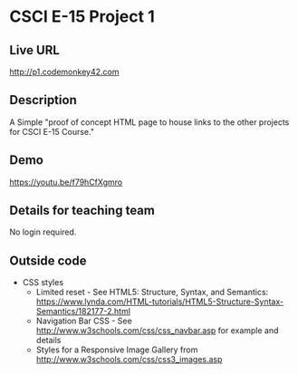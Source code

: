 # CSCI E-15 Project 1

## Live URL
<http://p1.codemonkey42.com>

## Description
A Simple "proof of concept HTML page to house links to the other projects for CSCI E-15 Course."

## Demo
<https://youtu.be/f79hCfXgmro>

## Details for teaching team
No login required.

## Outside code
* CSS styles
  *  Limited reset - See HTML5: Structure, Syntax, and Semantics: <https://www.lynda.com/HTML-tutorials/HTML5-Structure-Syntax-Semantics/182177-2.html>
  * Navigation Bar CSS - See <http://www.w3schools.com/css/css_navbar.asp> for example and details
  * Styles for a Responsive Image Gallery from <http://www.w3schools.com/css/css3_images.asp>